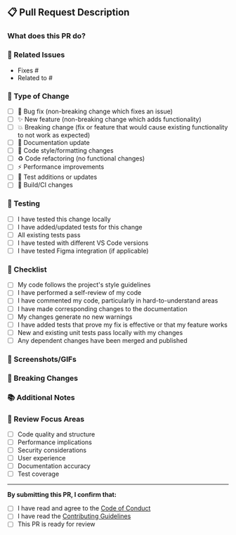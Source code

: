 ## 📋 Pull Request Description

### What does this PR do?
<!-- Provide a clear and concise description of what this PR accomplishes -->

### 🔗 Related Issues
<!-- Link to any related issues using "Fixes #123" or "Closes #123" -->
- Fixes #
- Related to #

### 🧪 Type of Change
<!-- Mark the relevant option with an "x" -->
- [ ] 🐛 Bug fix (non-breaking change which fixes an issue)
- [ ] ✨ New feature (non-breaking change which adds functionality)
- [ ] 💥 Breaking change (fix or feature that would cause existing functionality to not work as expected)
- [ ] 📝 Documentation update
- [ ] 🎨 Code style/formatting changes
- [ ] ♻️ Code refactoring (no functional changes)
- [ ] ⚡ Performance improvements
- [ ] 🧪 Test additions or updates
- [ ] 🔧 Build/CI changes

### 🧪 Testing
<!-- Describe how you tested your changes -->
- [ ] I have tested this change locally
- [ ] I have added/updated tests for this change
- [ ] All existing tests pass
- [ ] I have tested with different VS Code versions
- [ ] I have tested Figma integration (if applicable)

### 📝 Checklist
<!-- Mark completed items with an "x" -->
- [ ] My code follows the project's style guidelines
- [ ] I have performed a self-review of my code
- [ ] I have commented my code, particularly in hard-to-understand areas
- [ ] I have made corresponding changes to the documentation
- [ ] My changes generate no new warnings
- [ ] I have added tests that prove my fix is effective or that my feature works
- [ ] New and existing unit tests pass locally with my changes
- [ ] Any dependent changes have been merged and published

### 📸 Screenshots/GIFs
<!-- If applicable, add screenshots or GIFs to help explain your changes -->

### 🔄 Breaking Changes
<!-- If this is a breaking change, describe what users need to do to adapt -->

### 📚 Additional Notes
<!-- Add any additional notes, considerations, or context for reviewers -->

### 🎯 Review Focus Areas
<!-- Highlight specific areas where you'd like focused review -->
- [ ] Code quality and structure
- [ ] Performance implications
- [ ] Security considerations
- [ ] User experience
- [ ] Documentation accuracy
- [ ] Test coverage

---

**By submitting this PR, I confirm that:**
- [ ] I have read and agree to the [Code of Conduct](../CODE_OF_CONDUCT.md)
- [ ] I have read the [Contributing Guidelines](../CONTRIBUTING.md)
- [ ] This PR is ready for review